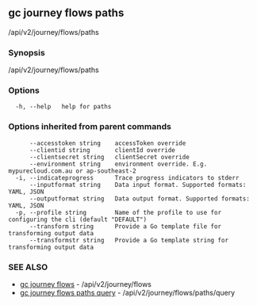 ## gc journey flows paths

/api/v2/journey/flows/paths

### Synopsis

/api/v2/journey/flows/paths

### Options

```
  -h, --help   help for paths
```

### Options inherited from parent commands

```
      --accesstoken string    accessToken override
      --clientid string       clientId override
      --clientsecret string   clientSecret override
      --environment string    environment override. E.g. mypurecloud.com.au or ap-southeast-2
  -i, --indicateprogress      Trace progress indicators to stderr
      --inputformat string    Data input format. Supported formats: YAML, JSON
      --outputformat string   Data output format. Supported formats: YAML, JSON
  -p, --profile string        Name of the profile to use for configuring the cli (default "DEFAULT")
      --transform string      Provide a Go template file for transforming output data
      --transformstr string   Provide a Go template string for transforming output data
```

### SEE ALSO

* [gc journey flows](gc_journey_flows.html)	 - /api/v2/journey/flows
* [gc journey flows paths query](gc_journey_flows_paths_query.html)	 - /api/v2/journey/flows/paths/query


